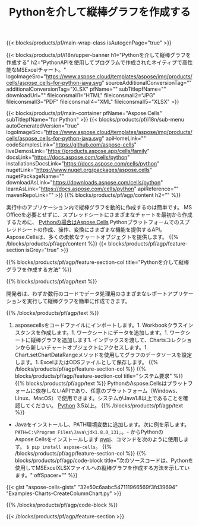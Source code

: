 ﻿---
title: Pythonを介して縦棒グラフを作成する
url: /ja/python-java/create-column-chart/
description: PythonPythonライブラリを使用してExcelに縦棒グラフを作成するためのサンプルコード。このコードを使用して、Pythonベースのアプリケーション内でMSExcelへの縦棒グラフを作成します。
---
{{< blocks/products/pf/main-wrap-class isAutogenPage="true" >}}

{{< blocks/products/pf/i18n/upper-banner h1="Pythonを介して縦棒グラフを作成する" h2="PythonAPIを使用してプログラムで作成されたネイティブで高性能なMSExcelチャート。" logoImageSrc="https://www.aspose.cloud/templates/aspose/img/products/cells/aspose_cells-for-python-java.svg" sourceAdditionalConversionTag="" additionalConversionTag="XLSX" pfName="" subTitlepfName="" downloadUrl="" fileiconsmall1="HTML" fileiconsmall2="JPG" fileiconsmall3="PDF" fileiconsmall4="XML" fileiconsmall5="XLSX" >}}

{{< blocks/products/pf/main-container pfName="Aspose.Cells" subTitlepfName="for Python" >}}
{{< blocks/products/pf/i18n/sub-menu autoGeneratedVersion="true" logoImageSrc="https://www.aspose.cloud/templates/aspose/img/products/cells/aspose_cells-for-python-java.svg" apiHomeLink="" codeSamplesLink="https://github.com/aspose-cells" liveDemosLink="https://products.aspose.app/cells/family" docsLink="https://docs.aspose.com/cells/python" installationsDocsLink="https://docs.aspose.com/cells/python" nugetLink="https://www.nuget.org/packages/aspose.cells" nugetPackageName="" downloadAsLink="https://downloads.aspose.com/cells/python" learnAsLink="https://docs.aspose.com/cells/python" apiReference="" mavenRepoLink="" >}}
{{% blocks/products/pf/agp/content h2="" %}}

実行中のアプリケーション内で縦棒グラフを動的に作成するのは簡単です。 MS Officeを必要とせずに、スプレッドシートにさまざまなチャートを最初から作成するために、 [Pythonの場合はAspose.Cells](https://pypi.org/project/aspose.cells)  Pythonプラットフォームでのスプレッドシートの作成、操作、変換にさまざまな機能を提供するAPI。 Aspose.Cellsは、多くの柔軟なチャートオブジェクトを提供します。
{{% /blocks/products/pf/agp/content %}}
{{< blocks/products/pf/agp/feature-section isGrey="true" >}}

{{% blocks/products/pf/agp/feature-section-col title="Pythonを介して縦棒グラフを作成する方法" %}}

{{% blocks/products/pf/agp/text %}}

開発者は、わずか数行のコードでデータ処理用のさまざまなレポートアプリケーションを実行して縦棒グラフを簡単に作成できます。

{{% /blocks/products/pf/agp/text %}}

1. asposecellsをコードファイルにインポートします。1. Workbookクラスインスタンスを作成します。1. ワークシートにデータを追加します。1. ワークシートに縦棒グラフを追加します1. インデックスを渡して、Chartsコレクションから新しいチャートオブジェクトにアクセスします。1. Chart.setChartDataRangeメソッドを使用してグラフのデータソースを設定します。1. ExcelまたはODSファイルとして保存します。
{{% /blocks/products/pf/agp/feature-section-col %}}
{{% blocks/products/pf/agp/feature-section-col title="システム要求" %}}
{{% blocks/products/pf/agp/text %}}
 PythonのAspose.Cellsはプラットフォームに依存しないAPIであり、任意のプラットフォーム（Windows、Linux、MacOS）で使用できます。システムがJava1.8以上であることを確認してください。 [Python](https://www.python.org/downloads/) 3.5以上。
{{% /blocks/products/pf/agp/text %}}
- Javaをインストールし、PATH環境変数に追加します。次に例を示します。 <code>PATH=C:\Program Files\Java\jdk1.8.0_131;</code>。- からPythonのAspose.Cellsをインストールします <a href="https://pypi.org/project/aspose-cells/">pypi</a>、コマンドを次のように使用します。 <code>$ pip install aspose-cells</code>。
{{% /blocks/products/pf/agp/feature-section-col %}}
{{% blocks/products/pf/agp/code-block title="次のソースコードは、Pythonを使用してMSExcelXLSXファイルへの縦棒グラフを作成する方法を示しています。" offSpacer="" %}}

{{< gist "aspose-cells-gists" "32e50c6aabc547111966569f3fd39694" "Examples-Charts-CreateColumnChart.py" >}}

{{% /blocks/products/pf/agp/code-block %}}

{{< /blocks/products/pf/agp/feature-section >}}

<!-- aboutfile Starts -->